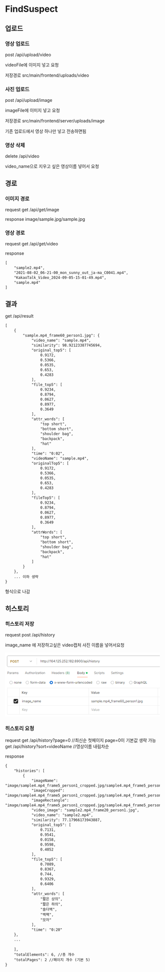 # FindSuspect

## 업로드

### 영상 업로드

post /api/upload/video

videoFile에 이미지 넣고 요청

저장경로 src/main/frontend/uploads/video

### 사진 업로드 

post /api/upload/image

imageFile에 이미지 넣고 요청

저장경로 src/main/frontend/server/uploads/image

기존 업로드에서 영상 하나만 넣고 전송하면됨 

### 영상 삭제

delete /api/video

video_name으로 지우고 싶은 영상이름 넣어서 요청

## 경로

### 이미지 경로

request get /api/get/image

response image/sample.jpg/sample.jpg

### 영상 경로

request get /api/get/video

response 
```
[
    "sample2.mp4",
    "2021-08-02_06-21-00_mon_sunny_out_ja-ma_C0041.mp4",
    "KakaoTalk_Video_2024-09-05-15-01-49.mp4",
    "sample.mp4"
]
```

## 결과

get /api/result

```
[
    {
        "sample.mp4_frame60_person1.jpg": {
            "video_name": "sample.mp4",
            "similarity": 98.92123387745694,
            "original_top5": [
                0.9172,
                0.5366,
                0.0535,
                0.653,
                0.4283
            ],
            "file_top5": [
                0.9234,
                0.8794,
                0.0627,
                0.8977,
                0.3649
            ],
            "attr_words": [
                "top short",
                "bottom short",
                "shoulder bag",
                "backpack",
                "hat"
            ],
            "time": "0:02",
            "videoName": "sample.mp4",
            "originalTop5": [
                0.9172,
                0.5366,
                0.0535,
                0.653,
                0.4283
            ],
            "fileTop5": [
                0.9234,
                0.8794,
                0.0627,
                0.8977,
                0.3649
            ],
            "attrWords": [
                "top short",
                "bottom short",
                "shoulder bag",
                "backpack",
                "hat"
            ]
        }
    },
    ... 이하 생략
}
```

형식으로 나감

## 히스토리

### 히스토리 저장
request post /api/history

image_name 에 저장하고싶은 video캡처 사진 이름을 넣어서요청

![alt text](image-2.png)

### 히스토리 요청
request 
get /api/history?page=0 //최신순 첫페이지 page=0이 기본값 생략 가능
get /api/history?sort=videoName //영상이름 내림차순

response
```
{
    "histories": [
        {
            "imageName": "image/sample4.mp4_frame5_person1_cropped.jpg/sample4.mp4_frame5_person1_cropped.jpg",
            "imageCropped": "image/sample4.mp4_frame5_person1_cropped.jpg/sample4.mp4_frame5_person1_cropped.jpg_cropped.jpg",
            "imageRectangle": "image/sample4.mp4_frame5_person1_cropped.jpg/sample4.mp4_frame5_person1_cropped.jpg_rectangle.jpg",
            "video_image": "sample2.mp4_frame20_person1.jpg",
            "video_name": "sample2.mp4",
            "similarity": 77.17966173943887,
            "original_top5": [
                0.7131,
                0.9541,
                0.0158,
                0.9598,
                0.4052
            ],
            "file_top5": [
                0.7089,
                0.8367,
                0.744,
                0.9329,
                0.6406
            ],
            "attr_words": [
                "짧은 상의",
                "짧은 하의",
                "숄더백",
                "백팩",
                "모자"
            ],
            "time": "0:20"
    },
    ...
        
    ],
    "totalElements": 6, //총 개수
    "totalPages": 2 //페이지 개수 (기본 5)
}
```


